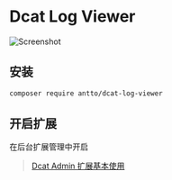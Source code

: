 # Dcat Log Viewer

![Screenshot](https://images.gitee.com/uploads/images/2021/1116/185428_643e7adf_1454183.png "Screenshot.png")

## 安装

```bash
composer require antto/dcat-log-viewer
```

## 开启扩展

在后台扩展管理中开启

> [Dcat Admin 扩展基本使用](https://learnku.com/docs/dcat-admin/2.x/extended-basic-usage/9691)
